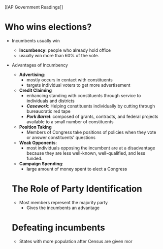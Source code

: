 [[AP Government Readings]]
# Who wins elections?
- Incumbents usually win
	- **Incumbency**: people who already hold office
	- usually win more than 60% of the vote.
- Advantages of Incumbency
	- **Advertising**: 
		- mostly occurs in contact with constituents
		- targets individual voters to get more advertisement
	- **Credit Claiming**
		- enhancing standing with constituents through service to individuals and districts
		- **_Casework_**: Helping constituents individually by cutting through bureaucratic red tape
		- **_Pork Barrel_**: composed of grants, contracts, and federal projects available to a small number of constituents
	- **Position Taking**
		- Members of Congress take positions of policies when they vote or answer constituents' questions
	- **Weak Opponents**:
		- most individuals opposing the incumbent are at a disadvantage because they are less well-known, well-qualified, and less funded.
	- **Campaign Spending**:
		- large amount of money spent to elect a Congress
	
	# The Role of Party Identification
	- Most members represent the majority party
		- Gives the incumbents an advantage
	# Defeating incumbents
	- States with more population after Census are given mor